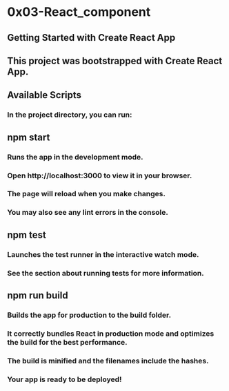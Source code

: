 # 0x03-React_component

## Getting Started with Create React App

## This project was bootstrapped with Create React App.

## Available Scripts
### In the project directory, you can run:

## npm start
### Runs the app in the development mode.
### Open http://localhost:3000 to view it in your browser.

### The page will reload when you make changes.
### You may also see any lint errors in the console.

## npm test
### Launches the test runner in the interactive watch mode.
### See the section about running tests for more information.

## npm run build
### Builds the app for production to the build folder.
### It correctly bundles React in production mode and optimizes the build for the best performance.

### The build is minified and the filenames include the hashes.
### Your app is ready to be deployed!
